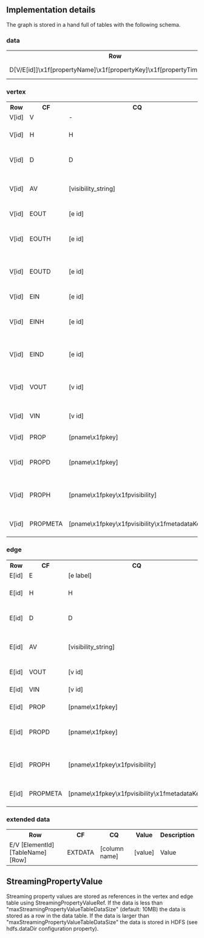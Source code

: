 
Implementation details
----------------------

The graph is stored in a hand full of tables with the following schema.

### data

<table>
<tr><th>Row</th>                                                                  <th>CF</th>         <th>CQ</th>              <th>Value</th>       <th>Description</th></tr>
<tr><td>D[V/E[id]]\x1f[propertyName]\x1f[propertyKey]\x1f[propertyTimestamp]</td> <td>-</td>          <td>-</td>               <td>data</td>        <td>Stores the data for StreamingPropertyValue</td></tr>
</table>

### vertex

<table>
<tr><th>Row</th>                                          <th>CF</th>         <th>CQ</th>                                            <th>Value</th>           <th>Description</th></tr>
<tr><td>V[id]</td>                                        <td>V</td>          <td>-</td>                                             <td>-</td>               <td>Vertex id</td></tr>
<tr><td>V[id]</td>                                        <td>H</td>          <td>H</td>                                             <td>-</td>               <td>Vertex hidden marker</td></tr>
<tr><td>V[id]</td>                                        <td>D</td>          <td>D</td>                                             <td>-</td>               <td>Vertex soft delete marker</td></tr>
<tr><td>V[id]</td>                                        <td>AV</td>         <td>[visibility_string]</td>                           <td>-</td>               <td>Additional visibility to apply to the element</td></tr>
<tr><td>V[id]</td>                                        <td>EOUT</td>       <td>[e id]</td>                                        <td>[e label]</td>       <td>Vertex out-edge</td></tr>
<tr><td>V[id]</td>                                        <td>EOUTH</td>      <td>[e id]</td>                                        <td>-</td>               <td>Vertex out-edge hidden marker</td></tr>
<tr><td>V[id]</td>                                        <td>EOUTD</td>      <td>[e id]</td>                                        <td>-</td>               <td>Vertex out-edge soft delete marker</td></tr>
<tr><td>V[id]</td>                                        <td>EIN</td>        <td>[e id]</td>                                        <td>[e label]</td>       <td>Vertex in-edge</td></tr>
<tr><td>V[id]</td>                                        <td>EINH</td>       <td>[e id]</td>                                        <td>-</td>               <td>Vertex in-edge hidden marker</td></tr>
<tr><td>V[id]</td>                                        <td>EIND</td>       <td>[e id]</td>                                        <td>-</td>               <td>Vertex in-edge soft delete marker</td></tr>
<tr><td>V[id]</td>                                        <td>VOUT</td>       <td>[v id]</td>                                        <td>[e label]</td>       <td>Vertex on other side of out-edge</td></tr>
<tr><td>V[id]</td>                                        <td>VIN</td>        <td>[v id]</td>                                        <td>[e label]</td>       <td>Vertex on other side of in-edge</td></tr>
<tr><td>V[id]</td>                                        <td>PROP</td>       <td>[pname\x1fpkey]</td>                               <td>[pval]</td>          <td>Element property</td></tr>
<tr><td>V[id]</td>                                        <td>PROPD</td>      <td>[pname\x1fpkey]</td>                               <td>-</td>               <td>Element property delete marker</td></tr>
<tr><td>V[id]</td>                                        <td>PROPH</td>      <td>[pname\x1fpkey\x1fpvisibility]</td>                <td>-</td>               <td>Element property hidden marker</td></tr>
<tr><td>V[id]</td>                                        <td>PROPMETA</td>   <td>[pname\x1fpkey\x1fpvisibility\x1fmetadataKey]</td> <td>[metadataValue]</td> <td>Element property metadata</td></tr>
</table>

### edge

<table>
<tr><th>Row</th>                                          <th>CF</th>         <th>CQ</th>                                            <th>Value</th>           <th>Description</th></tr>
<tr><td>E[id]</td>                                        <td>E</td>          <td>[e label]</td>                                     <td>-</td>               <td>Edge id</td></tr>
<tr><td>E[id]</td>                                        <td>H</td>          <td>H</td>                                             <td>-</td>               <td>Edge hidden marker</td></tr>
<tr><td>E[id]</td>                                        <td>D</td>          <td>D</td>                                             <td>-</td>               <td>Edge soft delete marker</td></tr>
<tr><td>E[id]</td>                                        <td>AV</td>         <td>[visibility_string]</td>                           <td>-</td>               <td>Additional visibility to apply to the element</td></tr>
<tr><td>E[id]</td>                                        <td>VOUT</td>       <td>[v id]</td>                                        <td>-</td>               <td>Edge out-vertex</td></tr>
<tr><td>E[id]</td>                                        <td>VIN</td>        <td>[v id]</td>                                        <td>-</td>               <td>Edge in-vertex</td></tr>
<tr><td>E[id]</td>                                        <td>PROP</td>       <td>[pname\x1fpkey]</td>                               <td>[pval]</td>          <td>Element property</td></tr>
<tr><td>E[id]</td>                                        <td>PROPD</td>      <td>[pname\x1fpkey]</td>                               <td>-</td>               <td>Element property soft delete marker</td></tr>
<tr><td>E[id]</td>                                        <td>PROPH</td>      <td>[pname\x1fpkey\x1fpvisibility]</td>                <td>-</td>               <td>Element property hidden marker</td></tr>
<tr><td>E[id]</td>                                        <td>PROPMETA</td>   <td>[pname\x1fpkey\x1fpvisibility\x1fmetadataKey]</td> <td>[metadataValue]</td> <td>Element property metadata</td></tr>
</table>

### extended data

<table>
<tr><th>Row</th>                                          <th>CF</th>         <th>CQ</th>                                            <th>Value</th>           <th>Description</th></tr>
<tr><td>E/V [ElementId] [TableName] [Row]</td>            <td>EXTDATA</td>    <td>[column name]</td>                                 <td>[value]</td>         <td>Value</td></tr>
</table>

StreamingPropertyValue
----------------------

Streaming property values are stored as references in the vertex and edge table using StreamingPropertyValueRef. 
If the data is less than "maxStreamingPropertyValueTableDataSize" (default: 10MB) the data is stored as a row
in the data table. If the data is larger than "maxStreamingPropertyValueTableDataSize" the data is stored in
HDFS (see hdfs.dataDir configuration property).
